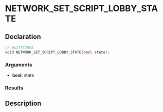 # NETWORK_SET_SCRIPT_LOBBY_STATE

## Declaration
```cpp
// 0x17767D95
void NETWORK_SET_SCRIPT_LOBBY_STATE(bool state);
```

### Arguments
- **bool:** state

### Results

## Description
